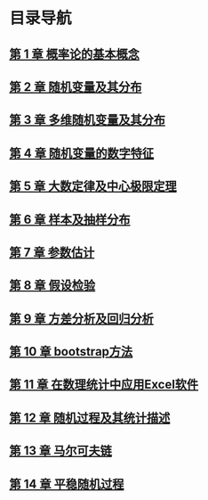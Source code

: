 # 目录导航

## [第 1 章 概率论的基本概念](https://github.com/JiajiaLiang2001/ReadBooks/blob/master/%E3%80%90%E5%9F%BA%E7%A1%80%E3%80%91-%E6%95%B0%E5%AD%A6/%E6%A6%82%E7%8E%87%E8%AE%BA%E4%B8%8E%E6%95%B0%E7%90%86%E7%BB%9F%E8%AE%A1/chapter1%20%E6%A6%82%E7%8E%87%E8%AE%BA%E7%9A%84%E5%9F%BA%E6%9C%AC%E6%A6%82%E5%BF%B5/chapte1.md)

## [第 2 章 随机变量及其分布](https://github.com/JiajiaLiang2001/ReadBooks/blob/master/%E3%80%90%E5%9F%BA%E7%A1%80%E3%80%91-%E6%95%B0%E5%AD%A6/%E6%A6%82%E7%8E%87%E8%AE%BA%E4%B8%8E%E6%95%B0%E7%90%86%E7%BB%9F%E8%AE%A1/chapter2%20%E9%9A%8F%E6%9C%BA%E5%8F%98%E9%87%8F%E5%8F%8A%E5%85%B6%E5%88%86%E5%B8%83/chapte2.md)

## [第 3 章 多维随机变量及其分布](https://github.com/JiajiaLiang2001/ReadBooks/blob/master/%E3%80%90%E5%9F%BA%E7%A1%80%E3%80%91-%E6%95%B0%E5%AD%A6/%E6%A6%82%E7%8E%87%E8%AE%BA%E4%B8%8E%E6%95%B0%E7%90%86%E7%BB%9F%E8%AE%A1/chapter3%20%E5%A4%9A%E7%BB%B4%E9%9A%8F%E6%9C%BA%E5%8F%98%E9%87%8F%E5%8F%8A%E5%85%B6%E5%88%86%E5%B8%83/chapte3.md)

## [第 4 章 随机变量的数字特征](https://github.com/JiajiaLiang2001/ReadBooks/blob/master/%E3%80%90%E5%9F%BA%E7%A1%80%E3%80%91-%E6%95%B0%E5%AD%A6/%E6%A6%82%E7%8E%87%E8%AE%BA%E4%B8%8E%E6%95%B0%E7%90%86%E7%BB%9F%E8%AE%A1/chapter4%20%E9%9A%8F%E6%9C%BA%E5%8F%98%E9%87%8F%E7%9A%84%E6%95%B0%E5%AD%97%E7%89%B9%E5%BE%81/chapte4.md)

## [第 5 章 大数定律及中心极限定理](https://github.com/JiajiaLiang2001/ReadBooks/blob/master/%E3%80%90%E5%9F%BA%E7%A1%80%E3%80%91-%E6%95%B0%E5%AD%A6/%E6%A6%82%E7%8E%87%E8%AE%BA%E4%B8%8E%E6%95%B0%E7%90%86%E7%BB%9F%E8%AE%A1/chapter5%20%E5%A4%A7%E6%95%B0%E5%AE%9A%E5%BE%8B%E5%8F%8A%E4%B8%AD%E5%BF%83%E6%9E%81%E9%99%90%E5%AE%9A%E7%90%86/chapte5.md)

## [第 6 章 样本及抽样分布](https://github.com/JiajiaLiang2001/ReadBooks/blob/master/%E3%80%90%E5%9F%BA%E7%A1%80%E3%80%91-%E6%95%B0%E5%AD%A6/%E6%A6%82%E7%8E%87%E8%AE%BA%E4%B8%8E%E6%95%B0%E7%90%86%E7%BB%9F%E8%AE%A1/chapter6%20%E6%A0%B7%E6%9C%AC%E5%8F%8A%E6%8A%BD%E6%A0%B7%E5%88%86%E5%B8%83/chapte6.md)

## [第 7 章 参数估计](https://github.com/JiajiaLiang2001/ReadBooks/blob/master/%E3%80%90%E5%9F%BA%E7%A1%80%E3%80%91-%E6%95%B0%E5%AD%A6/%E6%A6%82%E7%8E%87%E8%AE%BA%E4%B8%8E%E6%95%B0%E7%90%86%E7%BB%9F%E8%AE%A1/chapter7%20%E5%8F%82%E6%95%B0%E4%BC%B0%E8%AE%A1/chapte7.md)

## [第 8 章 假设检验](https://github.com/JiajiaLiang2001/ReadBooks/blob/master/%E3%80%90%E5%9F%BA%E7%A1%80%E3%80%91-%E6%95%B0%E5%AD%A6/%E6%A6%82%E7%8E%87%E8%AE%BA%E4%B8%8E%E6%95%B0%E7%90%86%E7%BB%9F%E8%AE%A1/chapter8%20%E5%81%87%E8%AE%BE%E6%A3%80%E9%AA%8C/chapte8.md)

## [第 9 章 方差分析及回归分析](https://github.com/JiajiaLiang2001/ReadBooks/blob/master/%E3%80%90%E5%9F%BA%E7%A1%80%E3%80%91-%E6%95%B0%E5%AD%A6/%E6%A6%82%E7%8E%87%E8%AE%BA%E4%B8%8E%E6%95%B0%E7%90%86%E7%BB%9F%E8%AE%A1/chapter9%20%E6%96%B9%E5%B7%AE%E5%88%86%E6%9E%90%E5%8F%8A%E5%9B%9E%E5%BD%92%E5%88%86%E6%9E%90/chapte9.md)

## [第 10 章 bootstrap方法](https://github.com/JiajiaLiang2001/ReadBooks/blob/master/%E3%80%90%E5%9F%BA%E7%A1%80%E3%80%91-%E6%95%B0%E5%AD%A6/%E6%A6%82%E7%8E%87%E8%AE%BA%E4%B8%8E%E6%95%B0%E7%90%86%E7%BB%9F%E8%AE%A1/chapter10%20bootstrap%E6%96%B9%E6%B3%95/chapte10.md)

## [第 11 章 在数理统计中应用Excel软件](https://github.com/JiajiaLiang2001/ReadBooks/blob/master/%E3%80%90%E5%9F%BA%E7%A1%80%E3%80%91-%E6%95%B0%E5%AD%A6/%E6%A6%82%E7%8E%87%E8%AE%BA%E4%B8%8E%E6%95%B0%E7%90%86%E7%BB%9F%E8%AE%A1/chapter11%20%E5%9C%A8%E6%95%B0%E7%90%86%E7%BB%9F%E8%AE%A1%E4%B8%AD%E5%BA%94%E7%94%A8Excel%E8%BD%AF%E4%BB%B6/chapte11.md)

## [第 12 章 随机过程及其统计描述](https://github.com/JiajiaLiang2001/ReadBooks/blob/master/%E3%80%90%E5%9F%BA%E7%A1%80%E3%80%91-%E6%95%B0%E5%AD%A6/%E6%A6%82%E7%8E%87%E8%AE%BA%E4%B8%8E%E6%95%B0%E7%90%86%E7%BB%9F%E8%AE%A1/chapter12%20%E9%9A%8F%E6%9C%BA%E8%BF%87%E7%A8%8B%E5%8F%8A%E5%85%B6%E7%BB%9F%E8%AE%A1%E6%8F%8F%E8%BF%B0/chapte12.md)

## [第 13 章 马尔可夫链](https://github.com/JiajiaLiang2001/ReadBooks/blob/master/%E3%80%90%E5%9F%BA%E7%A1%80%E3%80%91-%E6%95%B0%E5%AD%A6/%E6%A6%82%E7%8E%87%E8%AE%BA%E4%B8%8E%E6%95%B0%E7%90%86%E7%BB%9F%E8%AE%A1/chapter13%20%E9%A9%AC%E5%B0%94%E5%8F%AF%E5%A4%AB%E9%93%BE/chapte13.md)

## [第 14 章 平稳随机过程](https://github.com/JiajiaLiang2001/ReadBooks/blob/master/%E3%80%90%E5%9F%BA%E7%A1%80%E3%80%91-%E6%95%B0%E5%AD%A6/%E6%A6%82%E7%8E%87%E8%AE%BA%E4%B8%8E%E6%95%B0%E7%90%86%E7%BB%9F%E8%AE%A1/chapter14%20%E5%B9%B3%E7%A8%B3%E9%9A%8F%E6%9C%BA%E8%BF%87%E7%A8%8B/chapte14.md)
